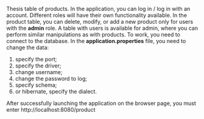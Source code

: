 Thesis table of products. In the application, you can log in / log in with an account. Different roles will have their own functionality available. In the product table, you can delete, modify, or add a new product only for users with the **admin** role. A table with users is available for admin, where you can perform similar manipulations as with products.
To work, you need to connect to the database. 
In the **application.properties** file, you need to change the data:
1. specify the port;
2. specify the driver;
3. change username;
4. change the password to log;
5. specify schema;
6. or hibernate, specify the dialect.

After successfully launching the application on the browser page, you must enter http://localhost:8080/product